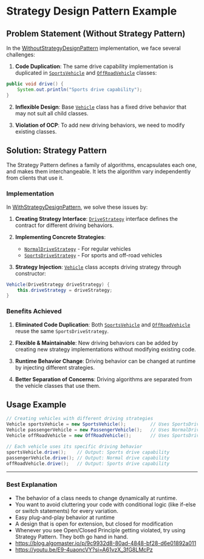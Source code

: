 # Strategy Design Pattern Example

## Problem Statement (Without Strategy Pattern)

In the [WithoutStrategyDesignPattern](WithoutStrategyDesignPattern) implementation, we face several challenges:

1. **Code Duplication**: The same drive capability implementation is duplicated in [`SportsVehicle`](WithoutStrategyDesignPattern/SportsVehicle.java) and [`OffRoadVehicle`](WithoutStrategyDesignPattern/OffRoadvehicle.java) classes:
```java
public void drive() {
    System.out.println("Sports drive capability");
}
```

2. **Inflexible Design**: Base [`Vehicle`](WithoutStrategyDesignPattern/Vehicle.java) class has a fixed drive behavior that may not suit all child classes.

3. **Violation of OCP**: To add new driving behaviors, we need to modify existing classes.

## Solution: Strategy Pattern

The Strategy Pattern defines a family of algorithms, encapsulates each one, and makes them interchangeable. It lets the algorithm vary independently from clients that use it.

### Implementation

In [WithStrategyDesignPattern](WithStrategyDesignPattern), we solve these issues by:

1. **Creating Strategy Interface**: [`DriveStrategy`](WithStrategyDesignPattern/Strategy/DriveStrategy.java) interface defines the contract for different driving behaviors.

2. **Implementing Concrete Strategies**:
   - [`NormalDriveStrategy`](WithStrategyDesignPattern/Strategy/NormalDriveStrategy.java) - For regular vehicles
   - [`SportsDriveStrategy`](WithStrategyDesignPattern/Strategy/SportsDriveStrategy.java) - For sports and off-road vehicles

3. **Strategy Injection**: [`Vehicle`](WithStrategyDesignPattern/Vehicle.java) class accepts driving strategy through constructor:
```java
Vehicle(DriveStrategy driveStrategy) {
    this.driveStrategy = driveStrategy;
}
```

### Benefits Achieved

1. **Eliminated Code Duplication**: Both [`SportsVehicle`](WithStrategyDesignPattern/SportsVehicle.java) and [`OffRoadVehicle`](WithStrategyDesignPattern/OffRoadvehicle.java) reuse the same `SportsDriveStrategy`.

2. **Flexible & Maintainable**: New driving behaviors can be added by creating new strategy implementations without modifying existing code.

3. **Runtime Behavior Change**: Driving behavior can be changed at runtime by injecting different strategies.

4. **Better Separation of Concerns**: Driving algorithms are separated from the vehicle classes that use them.

## Usage Example

```java
// Creating vehicles with different driving strategies
Vehicle sportsVehicle = new SportsVehicle();         // Uses SportsDriveStrategy
Vehicle passengerVehicle = new PassengerVehicle();   // Uses NormalDriveStrategy
Vehicle offRoadVehicle = new OffRoadVehicle();       // Uses SportsDriveStrategy

// Each vehicle uses its specific driving behavior
sportsVehicle.drive();    // Output: Sports drive capability
passengerVehicle.drive(); // Output: Normal drive capability
offRoadVehicle.drive();   // Output: Sports drive capability
```

---

### Best Explanation
- The behavior of a class needs to change dynamically at runtime.
- You want to avoid cluttering your code with conditional logic (like if-else or switch statements) for every variation.
- Easy plug-and-play behavior at runtime
- A design that is open for extension, but closed for modification
- Whenever you see Open/Closed Principle getting violated, try using Strategy Pattern. They both go hand in hand.
- https://blog.algomaster.io/p/9c9932d8-80ad-4848-bf28-d6e01892a011
- https://youtu.be/E9-4uaoncVY?si=A61vzX_3fG8LMcPz